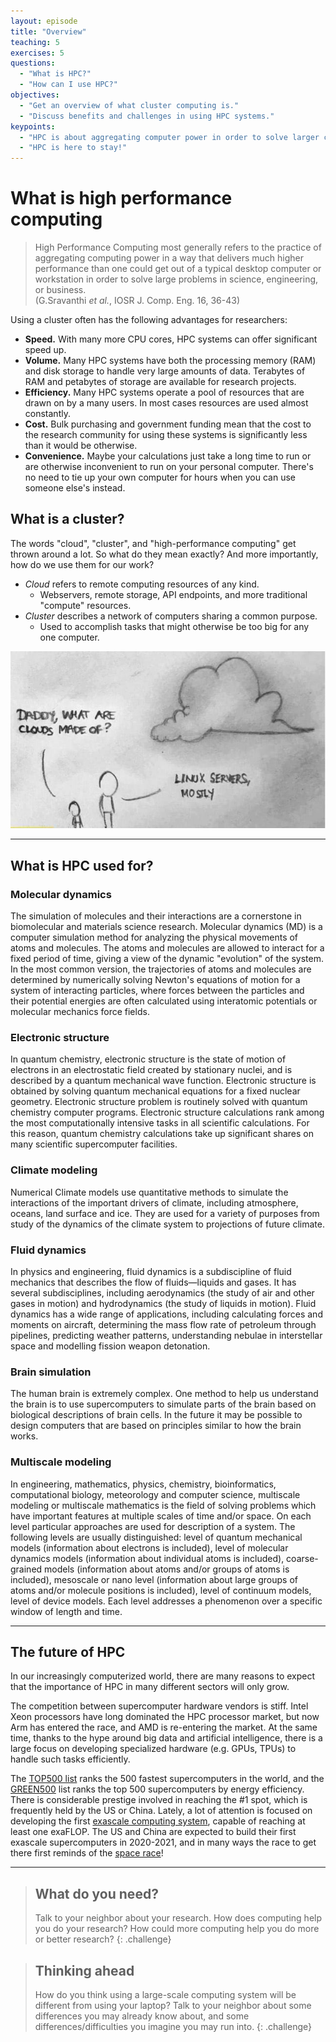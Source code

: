 ```yaml
---
layout: episode
title: "Overview"
teaching: 5
exercises: 5
questions:
  - "What is HPC?"
  - "How can I use HPC?"
objectives:
  - "Get an overview of what cluster computing is."
  - "Discuss benefits and challenges in using HPC systems."
keypoints:
  - "HPC is about aggregating computer power in order to solve larger computational problems"
  - "HPC is here to stay!"
---
```


# What is high performance computing

> High Performance Computing most generally refers to the practice of aggregating computing power in 
> a way that delivers much higher performance than one could get out of a typical desktop computer or
> workstation in order to solve large problems in science, engineering, or business.  
> (G.Sravanthi *et al.*, IOSR J. Comp. Eng. 16, 36-43)

Using a cluster often has the following advantages for researchers:

- **Speed.** With many more CPU cores, HPC systems can offer significant speed up.
- **Volume.** Many HPC systems have both the processing memory (RAM) and disk storage to handle very large amounts of data. Terabytes of RAM and petabytes of storage are available for research projects.
- **Efficiency.** Many HPC systems operate a pool of resources that are drawn on by a many users. In most cases resources are used almost constantly.
- **Cost.** Bulk purchasing and government funding mean that the cost to the research community for using these systems is significantly less than it would be otherwise.
- **Convenience.** Maybe your calculations just take a long time to run or are otherwise inconvenient to run on your personal computer. There's no need to tie up your own computer for hours when you can use someone else's instead.


## What is a cluster?

The words "cloud", "cluster", and "high-performance computing" get thrown around a lot. So what do
they mean exactly? And more importantly, how do we use them for our work?

- *Cloud* refers to remote computing resources of any kind.
  - Webservers, remote storage, API endpoints, and more traditional "compute" resources.
- *Cluster* describes a network of computers sharing a common purpose.
  - Used to accomplish tasks that might otherwise be too big for any one computer.

![The cloud is made of Linux](../img/linux-cloud.jpg)

---

## What is HPC used for?

### Molecular dynamics

The simulation of molecules and their interactions are a cornerstone
in biomolecular and materials science research.  Molecular dynamics
(MD) is a computer simulation method for analyzing the physical
movements of atoms and molecules. The atoms and molecules are allowed
to interact for a fixed period of time, giving a view of the dynamic
"evolution" of the system. In the most common version, the
trajectories of atoms and molecules are determined by numerically
solving Newton's equations of motion for a system of interacting
particles, where forces between the particles and their potential
energies are often calculated using interatomic potentials or
molecular mechanics force fields.

### Electronic structure

In quantum chemistry, electronic structure is the state of motion of
electrons in an electrostatic field created by stationary nuclei, and
is described by a quantum mechanical wave function.  Electronic
structure is obtained by solving quantum mechanical equations for a
fixed nuclear geometry.  Electronic structure problem is routinely
solved with quantum chemistry computer programs. Electronic structure
calculations rank among the most computationally intensive tasks in
all scientific calculations. For this reason, quantum chemistry
calculations take up significant shares on many scientific
supercomputer facilities.

### Climate modeling

Numerical Climate models use quantitative methods to simulate the
interactions of the important drivers of climate, including
atmosphere, oceans, land surface and ice. They are used for a variety
of purposes from study of the dynamics of the climate system to
projections of future climate.

### Fluid dynamics

In physics and engineering, fluid dynamics is a subdiscipline of fluid
mechanics that describes the flow of fluids—liquids and gases. It has
several subdisciplines, including aerodynamics (the study of air and
other gases in motion) and hydrodynamics (the study of liquids in
motion). Fluid dynamics has a wide range of applications, including
calculating forces and moments on aircraft, determining the mass flow
rate of petroleum through pipelines, predicting weather patterns,
understanding nebulae in interstellar space and modelling fission
weapon detonation.

### Brain simulation

The human brain is extremely complex. One method to help us understand
the brain is to use supercomputers to simulate parts of the brain
based on biological descriptions of brain cells. In the future it may
be possible to design computers that are based on principles similar
to how the brain works.

### Multiscale modeling

In engineering, mathematics, physics, chemistry, bioinformatics,
computational biology, meteorology and computer science, multiscale
modeling or multiscale mathematics is the field of solving problems
which have important features at multiple scales of time and/or space.
On each level particular approaches are used for description of a
system. The following levels are usually distinguished: level of
quantum mechanical models (information about electrons is included),
level of molecular dynamics models (information about individual atoms
is included), coarse-grained models (information about atoms and/or
groups of atoms is included), mesoscale or nano level (information
about large groups of atoms and/or molecule positions is included),
level of continuum models, level of device models. Each level
addresses a phenomenon over a specific window of length and time.

---

## The future of HPC

In our increasingly computerized world, there are many reasons to
expect that the importance of HPC in many different sectors will only
grow.

The competition between supercomputer hardware vendors is stiff. Intel Xeon processors have long
dominated the HPC processor market, but now Arm has entered the race, and AMD is re-entering the market.
At the same time, thanks to the hype around big data and artificial intelligence,
there is a large focus on developing specialized hardware (e.g. GPUs, TPUs) to handle such tasks 
efficiently. 

The [TOP500 list](https://top500.org/) ranks the 500 fastest supercomputers in the world, and 
the [GREEN500](https://top500.org/green500/) list ranks the top 500 supercomputers by energy efficiency.
There is considerable prestige involved in reaching the #1 spot, which is frequently 
held by the US or China. Lately, a lot of attention is focused on developing the first 
[exascale computing system](https://en.wikipedia.org/wiki/Exascale_computing), capable of reaching at 
least one exaFLOP. The US and China are expected to build their first exascale supercomputers in 
2020-2021, and in many ways the race to get there first reminds of the [space race](https://en.wikipedia.org/wiki/Space_Race)!


---

> ## What do you need?
>
> Talk to your neighbor about your research. How does computing help you do your research? How could
> more computing help you do more or better research?
{: .challenge}


> ## Thinking ahead
>
> How do you think using a large-scale computing system will be different from using your laptop? 
> Talk to your neighbor about some differences you may already know about, and some 
> differences/difficulties you imagine you may run into.
{: .challenge}


